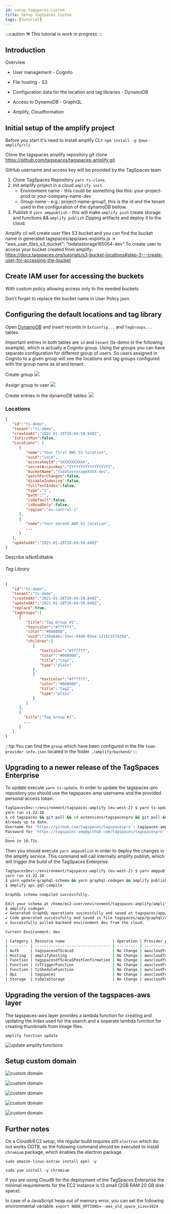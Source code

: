 ```yaml
---
id: setup-tagspaces-custom
title: Setup TagSpaces Custom
tags: [tutorial]
---
```


:::caution
⚒ This tutorial is work in progress
:::

## Introduction

Overview

- User management - Cognito
- File hosting - S3
- Configuration data for the location and tag libraries - DynamoDB
- Access to DynamoDB - GraphQL

- Amplify, Cloudformation

## Initial setup of the amplify project

Before you start it's need to install amplify CLI:
`npm install -g @aws-amplify/cli`

Clone the tagspaces amplify repository
git clone https://github.com/tagspaces/tagspaces-amplify.git

GitHub username and access key will be provided by the TagSpaces team

1. Clone TagSpaces Repository `yarn ts-clone`.
2. Init amplify project in a cloud `amplify init`.
   - Environment name - this could be something like this: your-project-prod or your-company-name-dev
   - Group name - e.g.: project-name-group1, this is the id and the tenant used in the configuration of the dynamoDB bellow.
3. Publish it `yarn amppublish` - this will make `amplify push` create storage and functions && `amplify publish` Zipping artifacts and deploy it to the cloud.

Amplify cli will create user files S3 bucket and you can find the bucket name in generated tagspaces/app/aws-exports.js -> "aws_user_files_s3_bucket": "tsdatastorage165054-dev"
To create user to access your bucket created from amplify:
https://docs.tagspaces.org/tutorials/s3-bucket-locations#step-3---create-user-for-accessing-the-bucket

## Create IAM user for accessing the buckets

With custom policy allowing access only to the needed buckets

Don't forget to replace the bucket name in User Policy json.

## Configuring the default locations and tag library

Open [DynamoDB](https://eu-central-1.console.aws.amazon.com/dynamodb) and insert records in `Extconfig...` and `TagGroups...` tables.

Important entries in both tables are `id` and `tenant` (ts-demo in the following example), which is actually a Cognito group. Using the groups you can have separate configuration for different group of users. So users assigned in Cognito to a given group will see the locations and tag groups configured with the group name as id and tenant.

Create group
![](setup-tagspaces-enterprise/cognito-create-group.png)

Assign group to user
![](setup-tagspaces-enterprise/cognito-assign-group-to-user.png)

Create entries in the dynamoDB tables:
![](setup-tagspaces-enterprise/dynamodb-create-items-in-tables.png)

### Locations

```json
{
   "id":"ts-demo",
   "tenant":"ts-demo",
   "createdAt":"2021-01-28T20:04:50.849Z",
   "IsFirstRun":false,
   "Locations": [
      {
         "name":"Your first AWS S3 location",
         "uuid":"uuid",
         "accessKeyId":"XXXXXXXXXXX",
         "secretAccessKey":"YYYYYYYYYYYYYYYYYY",
         "bucketName":"tsdatastorageXXXX-dev",
         "watchForChanges":false,
         "disableIndexing":false,
         "fullTextIndex":false,
         "type":"1",
         "path":"",
         "isDefault":false,
         "isReadOnly":false,
         "region":"eu-central-1"
      },
      {
         "name":"Your second AWS S3 location",
         ...
      }
   ],
   "updatedAt":"2021-01-28T20:04:50.849Z"
}
```

Describe isNotEditable

###### Tag Library

```json
{
   "id":"ts-demo",
   "tenant":"ts-demo",
   "createdAt":"2021-01-28T20:04:50.849Z",
   "updatedAt":"2021-01-28T20:04:50.849Z",
   "replace":true,
   "tagGroups":[
      {
         "title":"Tag Group #1",
         "textcolor":"#ffffff",
         "color":"#008000",
         "uuid":"159a64bc-15ec-44d0-85ee-1215c157420d",
         "children":[
            {
               "textcolor":"#ffffff",
               "color":"#008000",
               "title":"tag1",
               "type":"plain"
            },
            {
               "textcolor":"#ffffff",
               "color":"#008000",
               "title":"tag2",
               "type":"plain"
            }
         ]
      },
      {
        "title":"Tag Group #1",
        ...
      }
   ]
}
```

:::tip
You can find the `group` which have been configured in the file `team-provider-info.json` located in the folder `./amplify/backend/`
:::

## Upgrading to a newer release of the TagSpaces Enterprise

To update execute `yarn ts-update`. In order to update the tagspaces-pro repository you should use the tagspaces-amp username and the provided personal access token.

```bash
TagSpacesDev:~/environment/tagspaces-amplify (eu-west-2) $ yarn ts-update
yarn run v1.22.10
$ cd tagspaces && git pull && cd extensions/tagspacespro && git pull && cd ../../..
Already up to date.
Username for 'https://github.com/tagspaces/tagspacespro': tagspaces-amp
Password for 'https://tagspaces-amp@github.com/tagspaces/tagspacespro':
....
Done in 10.71s.
```

Then you should execute `yarn amppublish` in order to deploy the changes in the amplify service. This command will call internally amplify publish, which will trigger the build of the TagSpaces Enterprise.

```bash
TagSpacesDev:~/environment/tagspaces-amplify (eu-west-2) $ yarn amppublish
yarn run v1.22.10
$ yarn update-graphql-schema && yarn graphql-codegen && amplify publish
$ amplify api gql-compile

GraphQL schema compiled successfully.

Edit your schema at /home/ec2-user/environment/tagspaces-amplify/amplify/backend/api/tagspaces/schema.graphql or place .graphql files in a directory at /home/ec2-user/environment/tagspaces-amplify/amplify/backend/api/tagspaces/schema
$ amplify codegen
✔ Generated GraphQL operations successfully and saved at tagspaces/app/graphql
✔ Code generated successfully and saved in file tagspaces/app/graphql/API.ts
✔ Successfully pulled backend environment dev from the cloud.

Current Environment: dev

| Category | Resource name                     | Operation | Provider plugin   |
| -------- | --------------------------------- | --------- | ----------------- |
| Auth     | tagspacesdf5c4ca5                 | No Change | awscloudformation |
| Hosting  | amplifyhosting                    | No Change | awscloudformation |
| Function | tagspacesdf5c4ca5PostConfirmation | No Change | awscloudformation |
| Function | tsTriggerFunction                 | No Change | awscloudformation |
| Function | tsSheduleFunction                 | No Change | awscloudformation |
| Api      | tagspaces                         | No Change | awscloudformation |
| Storage  | tsDataStorage                     | No Change | awscloudformation |

```

## Upgrading the version of the tagspaces-aws layer

The tagspaces-aws layer provides a lambda function for creating and updating the index used for the search and a separate lambda function for creating thumbnails from image files.

```
amplify function update
```

![update amplify functions](setup-tagspaces-enterprise/amplify-configure-function.png)

## Setup custom domain

![custom domain](setup-tagspaces-enterprise/amplify-custom-domain-2.png)

![custom domain](setup-tagspaces-enterprise/amplify-custom-domain-3.png)

![custom domain](setup-tagspaces-enterprise/amplify-custom-domain-4.png)

![custom domain](setup-tagspaces-enterprise/amplify-custom-domain-5.png)

![custom domain](setup-tagspaces-enterprise/amplify-custom-domain-6.png)

## Further notes

On a Cloud9/EC2 setup, the regular build requires still `electron` which do not works OOTB, so the following command should be executed to install `chromium` package, which enables the electron package.

```
sudo amazon-linux-extras install epel -y
```

```
sudo yum install -y chromium
```

If you are using Cloud9 for the deployment of the TagSpaces Enterprise the minimal requirements for the EC2 instance is t3.small (2GB RAM 20 GB disk space).

In case of a JavaScript heap out of memory error, you can set the following environmental variable.
`export NODE_OPTIONS=--max_old_space_size=1024`
